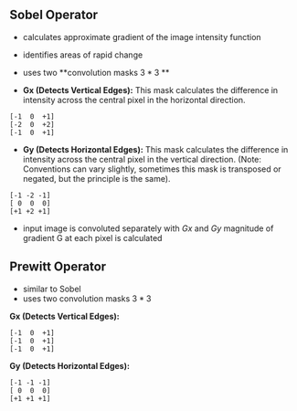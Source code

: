 ## Sobel Operator
- calculates approximate gradient of the image intensity function
- identifies areas of rapid change

- uses two **convolution masks $3 * 3$ **
- **Gx (Detects Vertical Edges):** This mask calculates the difference in intensity across the central pixel in the horizontal direction.

```
[-1  0  +1]
[-2  0  +2]
[-1  0  +1]
```
- **Gy (Detects Horizontal Edges):** This mask calculates the difference in intensity across the central pixel in the vertical direction. (Note: Conventions can vary slightly, sometimes this mask is transposed or negated, but the principle is the same).

```
[-1 -2 -1]
[ 0  0  0]
[+1 +2 +1]
```

- input image is convoluted separately with $Gx$ and $Gy$ 
	  magnitude of gradient G at each pixel is calculated

## Prewitt Operator
- similar to Sobel
- uses two convolution masks $3 * 3$ 

**Gx (Detects Vertical Edges):**

```
[-1  0  +1]
[-1  0  +1]
[-1  0  +1]
```

**Gy (Detects Horizontal Edges):**

```
[-1 -1 -1]
[ 0  0  0]
[+1 +1 +1]
```

